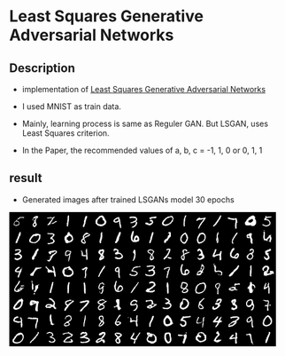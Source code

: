 # Least Squares Generative Adversarial Networks

## Description

- implementation of [Least Squares Generative Adversarial Networks](https://arxiv.org/pdf/1611.04076.pdf)

- I used MNIST as train data.

- Mainly, learning process is same as Reguler GAN. But LSGAN, uses Least Squares criterion.

- In the Paper, the recommended values of a, b, c = -1, 1, 0 or 0, 1, 1

## result

- Generated images after trained LSGANs model 30 epochs

![](./data/generated/epoch_030.png)






